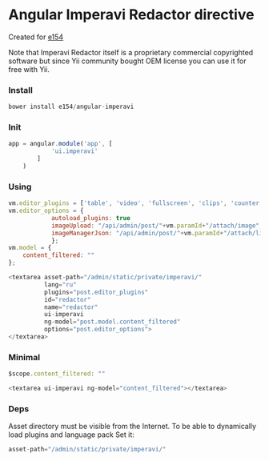 # Angular Imperavi Redactor directive

Created for [e154](http://e154.ru)

Note that Imperavi Redactor itself is a proprietary commercial copyrighted software but since Yii community bought OEM license you can use it for free with Yii.

### Install

```javascript
bower install e154/angular-imperavi
```
    
### Init

```javascript
app = angular.module('app', [
            'ui.imperavi'
        ]
    )
```
    
### Using

```javascript
vm.editor_plugins = ['table', 'video', 'fullscreen', 'clips', 'counter', 'filemanager', 'imagemanager', 'textexpander', 'fontsize', 'textdirection'];
vm.editor_options = {
            autoload_plugins: true
            imageUpload: "/api/admin/post/"+vm.paramId+"/attach/image",
            imageManagerJson: "/api/admin/post/"+vm.paramId+"/attach/list"
            };
vm.model = {
    content_filtered: ""
};

<textarea asset-path="/admin/static/private/imperavi/"
          lang="ru" 
          plugins="post.editor_plugins"
          id="redactor"
          name="redactor"
          ui-imperavi
          ng-model="post.model.content_filtered"
          options="post.editor_options">
</textarea>
```

### Minimal

```javascript
$scope.content_filtered: ""

<textarea ui-imperavi ng-model="content_filtered"></textarea>
```
 
### Deps
    
Asset directory must be visible from the Internet. 
To be able to dynamically load plugins and language pack
Set it:
    
```javascript
asset-path="/admin/static/private/imperavi/"
```
    
